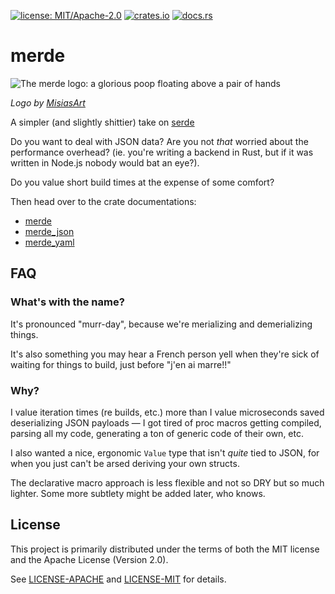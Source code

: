 [![license: MIT/Apache-2.0](https://img.shields.io/badge/license-MIT%2FApache--2.0-blue.svg)](LICENSE-MIT)
[![crates.io](https://img.shields.io/crates/v/merde.svg)](https://crates.io/crates/merde)
[![docs.rs](https://docs.rs/merde/badge.svg)](https://docs.rs/merde)

# merde

![The merde logo: a glorious poop floating above a pair of hands](https://github.com/user-attachments/assets/763d60e0-5101-48af-bc72-f96f516a5d0f)

_Logo by [MisiasArt](https://misiasart.com)_

A simpler (and slightly shittier) take on [serde](https://crates.io/crates/serde)

Do you want to deal with JSON data? Are you not _that_ worried about the
performance overhead? (ie. you're writing a backend in Rust, but if it was
written in Node.js nobody would bat an eye?).

Do you value short build times at the expense of some comfort?

Then head over to the crate documentations:

  * [merde](./merde/README.md)
  * [merde_json](./merde_json/README.md)
  * [merde_yaml](./merde_yaml/README.md)

## FAQ

### What's with the name?

It's pronounced "murr-day", because we're merializing and demerializing things.

It's also something you may hear a French person yell when they're sick of waiting
for things to build, just before "j'en ai marre!!"

### Why?

I value iteration times (re builds, etc.) more than I value microseconds saved deserializing
JSON payloads — I got tired of proc macros getting compiled, parsing all my code, generating
a ton of generic code of their own, etc.

I also wanted a nice, ergonomic `Value` type that isn't _quite_ tied to JSON, for when you
just can't be arsed deriving your own structs.

The declarative macro approach is less flexible and not so DRY but so much lighter. Some more
subtlety might be added later, who knows.

## License

This project is primarily distributed under the terms of both the MIT license
and the Apache License (Version 2.0).

See [LICENSE-APACHE](LICENSE-APACHE) and [LICENSE-MIT](LICENSE-MIT) for details.
